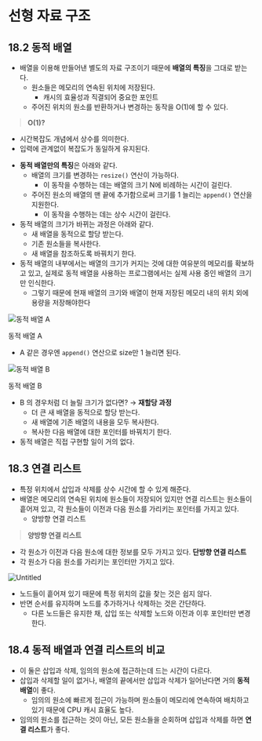 # 선형 자료 구조

## 18.2 동적 배열

- 배열을 이용해 만들어낸 별도의 자료 구조이기 때문에 **배열의 특징**을 그대로 받는다.
    - 원소들은 메모리의 연속된 위치에 저장된다.
        - 캐시의 효율성과 직결되어 중요한 포인트
    - 주어진 위치의 원소를 반환하거나 변경하는 동작을 O(1)에 할 수 있다.

> **O(1)?**
- 시간복잡도 개념에서 상수를 의미한다.
- 입력에 관계없이 복잡도가 동일하게 유지된다.
> 
- **동적 배열만의 특징**은 아래와 같다.
    - 배열의 크기를 변경하는 `resize()` 연산이 가능하다.
        - 이 동작을 수행하는 데는 배열의 크기 N에 비례하는 시간이 걸린다.
    - 주어진 원소의 배열의 맨 끝에 추가함으로써 크기를 1 늘리는 `append()` 연산을 지원한다.
        - 이 동작을 수행하는 데는 상수 시간이 걸린다.
- 동적 배열의 크기가 바뀌는 과정은 아래와 같다.
    - 새 배열을 동적으로 할당 받는다.
    - 기존 원소들을 복사한다.
    - 새 배열을 참조하도록 바꿔치기 한다.
- 동적 배열의 내부에서는 배열의 크기가 커지는 것에 대한 여유분의 메모리를 확보하고 있고, 실제로 동적 배열을 사용하는 프로그램에서는 실제 사용 중인 배열의 크기만 인식한다.
    - 그렇기 때문에 현재 배열의 크기와 배열이 현재 저장된 메모리 내의 위치 외에 용량을 저장해야한다

![동적 배열 A](https://s3-us-west-2.amazonaws.com/secure.notion-static.com/c05c3e73-b74c-447e-8a88-4fb2a26e7f5c/Untitled.png)

동적 배열 A

- A 같은 경우엔 `append()` 연산으로 size만 1 늘리면 된다.

![동적 배열 B](https://s3-us-west-2.amazonaws.com/secure.notion-static.com/e616e6f1-40e6-4778-bd41-ab5af1ce77a6/Untitled.png)

동적 배열 B

- B 의 경우처럼 더 늘릴 크기가 없다면? → **재할당 과정**
    - 더 큰 새 배열을 동적으로 할당 받는다.
    - 새 배열에 기존 배열의 내용을 모두 복사한다.
    - 복사한 다음 배열에 대한 포인터를 바꿔치기 한다.
- 동적 배열은 직접 구현할 일이 거의 없다.

## 18.3 연결 리스트

- 특정 위치에서 삽입과 삭제를 상수 시간에 할 수 있게 해준다.
- 배열은 메모리의 연속된 위치에 원소들이 저장되어 있지만 연결 리스트는 원소들이 흩어져 있고, 각 원소들이 이전과 다음 원소를 가리키는 포인터를 가지고 있다.
    - 양방향 연결 리스트

> **양방향 연결 리스트**
- 각 원소가 이전과 다음 원소에 대한 정보를 모두 가지고 있다.
**단방향 연결 리스트**
- 각 원소가 다음 원소를 가리키는 포인터만 가지고 있다.
> 

![Untitled](https://s3-us-west-2.amazonaws.com/secure.notion-static.com/c8e0e156-a372-4449-aace-5d9a764fa261/Untitled.png)

- 노드들이 흩어져 있기 때문에 특정 위치의 값을 찾는 것은 쉽지 않다.
- 반면 순서를 유지하며 노드를 추가하거나 삭제하는 것은 간단하다.
    - 다른 노드들은 유지한 채, 삽입 또는 삭제할 노드와 이전과 이후 포인터만 변경한다.

## 18.4 동적 배열과 연결 리스트의 비교

- 이 둘은 삽입과 삭제, 임의의 원소에 접근하는데 드는 시간이 다르다.
- 삽입과 삭제할 일이 없거나, 배열의 끝에서만 삽입과 삭제가 일어난다면 거의 **동적 배열**이 좋다.
    - 임의의 원소에 빠르게 접근이 가능하며 원소들이 메모리에 연속하여 배치하고 있기 때문에 CPU 캐시 효율도 높다.
- 임의의 원소를 접근하는 것이 아닌, 모든 원소들을 순회하며 삽입과 삭제를 하면 **연결 리스트**가 좋다.
